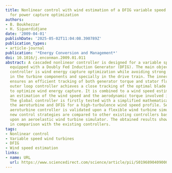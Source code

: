 ```yaml
---
title: Nonlinear control with wind estimation of a DFIG variable speed wind turbine
  for power capture optimization
authors:
- B. Boukhezzar
- H. Siguerdidjane
date: '2009-04-01'
publishDate: '2025-05-02T11:04:08.390789Z'
publication_types:
- article-journal
publication: '*Energy Conversion and Management*'
doi: 10.1016/j.enconman.2009.01.011
abstract: A cascaded nonlinear controller is designed for a variable speed wind turbine
  equipped with a Doubly Fed Induction Generator (DFIG). The main objective of the
  controller is wind energy capture optimization while avoiding strong transients
  in the turbine components and specially in the drive train. The inner loop controller
  ensures an efficient tracking of both generator torque and stator flux, while the
  outer loop controller achieves a close tracking of the optimal blade rotor speed
  to optimize wind energy capture. It is combined to a wind speed estimator that provides
  an estimation of the wind speed and the aerodynamic torque involved in the controller.
  The global controller is firstly tested with a simplified mathematical model of
  the aeroturbine and DFIG for a high-turbulence wind speed profile. Secondly, the
  aeroturbine controller is validated upon a flexible wind turbine simulator. These
  new control strategies are compared to other existing controllers based on tests
  upon an aeroelastic wind turbine simulator. The obtained results show better performance
  in comparison with the existing controllers.
tags:
- Nonlinear control
- Variable speed wind turbines
- DFIG
- Wind speed estimation
links:
- name: URL
  url: https://www.sciencedirect.com/science/article/pii/S0196890409000065
---
```

